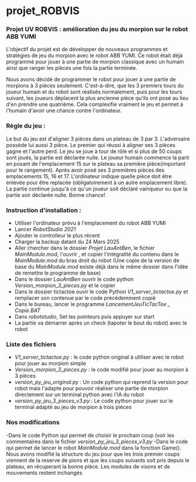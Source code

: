 # projet_ROBVIS
### Projet UV ROBVIS : amélioration du jeu du morpion sur le robot ABB YUMI

L'objectif du projet est de développer de nouveaux programmes et stratégies de jeu du morpion avec le robot ABB YUMI.
Ce robot était déjà programmé pour jouer à une partie de morpion classique avec un humain ainsi que ranger les pièces une fois la partie terminée.

Nous avons décidé de programmer le robot pour jouer à une partie de morpions à 3 pièces seulement. C'est-à-dire, que les 3 premiers tours du joueur humain et du robot sont réalisés normalement, puis pour les tours suivant, les joueurs déplacent la plus ancienne pièce qu'ils ont posé au lieu d'en prendre une quatrième. Cela complexifie vraiment le jeu et permet à l'humain d'avoir une chance contre l'ordinateur.


### Règle du jeu :
Le but du jeu est d'aligner 3 pièces dans un plateau de 3 par 3. L'adversaire possède lui aussi 3 pièce. Le premier qui réussi à aligner ses 3 pièces gagne et l'autre perd. Le jeu se joue à tour de rôle et si plus de 50 coups sont joués, la partie est déclarée nulle. 
Le joueur humain commence la parti en posant de l'emplacement 15 sur le plateau sa première pièce(important pour le rangement). Après avoir posé ses 3 premières pièces des emplacements 15, 16 et 17. L'ordinateur indique quelle pièce doit être enlevée pour être replacée (obligatoirement à un autre emplacement libre). 
La partie continue jusqu'à ce qu'un joueur soit déclaré vainqueur ou que la partie soir déclarée nulle.
Bonne chance!


### Instruction d'installation : 

 - Utiliser l'ordinateur prévu à l'emplacement du robot ABB YUMI
 - Lancer *RobotStudio 2021*
 - Ajouter le controlleur le plus récent
 - Charger la backup datant du 24 Mars 2025
 - Aller chercher dans le dossier *Projet LauAntBen*, le fichier *MainModule.mod*, l'ouvrir , et copier l'intégralité du contenu dans le *MainModule.mod* du bras droit du robot (Une copie de la version de base du *MainModule.mod* existe déjà dans le même dossier dans l'idée de remettre le programme de base)
 - Dans le dossier *LauAntBen* ouvrir le code python *Version_morpion_3_pieces.py* et le copier
 - Dans le dossier tictactoe ouvir le code Python *V1_server_tictactoe.py* et remplacer son contenue par le code précédemment copié
 - Dans le bureau, lancer le programme *LancementJeuTicTacToe _ Copie.BAT*
 - Dans *robotstudio*, Set les pointeurs puis appuyer sur start
 - La partie va démarrer après un check (tapoter le bout du robot) avec le robot 

### Liste des fichiers 

- *V1_server_tictactoe.py* : le code python original à utiliser avec le robot pour jouer au morpion simple
- *Version_morpion_3_pieces.py* : le code modifié pour jouer au morpion à 3 pièces
- *version_py_jeu_original.py* : Un code python qui reprend la version pour robot mais l'adapte pour pouvoir réaliser une partie de morpion directement sur un terminal python avec l'IA du robot
- *version_py_jeu_3_pieces_v3.py* : Le code python pour jouer sur le terminal adapté au jeu de morpion à trois pièces

### Nos modifications
-Dans le code Python qui permet de choisir le prochain coup (voir les commentaires dans le fichier *version_py_jeu_3_pieces_v3.py* 
-Dans le code qui permet de lancer le robot *MainModule.mod* dans la fonction Game(). Nous avons modifié la structure du jeu pour que les trois premier coups viennent de la reserve de pions et que les coups suivants soit pris depuis le plateau, en récuperant la bonne pièce. Les modules de visons et de mouvements restent inchangés  
 
